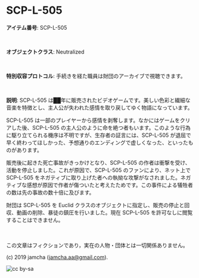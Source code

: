 

# SCP-L-505

**アイテム番号**: SCP-L-505  

<br>  

**オブジェクトクラス**: Neutralized

<br>  

**特別収容プロトコル**: 手続きを経た職員は財団のアーカイブで視聴できます。

<br>  

**説明**: SCP-L-505 は██年に販売されたビデオゲームです。美しい色彩と繊細な音楽を特徴とし、主人公が失われた感情を取り戻してゆく物語になっています。

SCP-L-505 は一部のプレイヤーから感情を剥奪します。なかにはゲームをクリアした後、SCP-L-505 の主人公のように命を絶つ者もいます。このような行為に駆り立てられる機序は不明ですが、生存者の証言には、SCP-L-505 が退屈で早く終わってほしかった、予想通りのエンディングで虚しくなった、といったものがあります。

販売後に起きた死亡事故がきっかけとなり、SCP-L-505 の作者は衝撃を受け、活動を停止しました。これが原因で、SCP-L-505 のファンにより、ネット上で SCP-L-505 をネガティブに取り上げた者への執拗な攻撃がなされました。ネガティブな感想が原因で作者が傷ついたと考えたためです。この事件による犠牲者の数は先の事故の数十倍に及びます。

財団は SCP-L-505 を Euclid クラスのオブジェクトに指定し、販売の停止と回収、動画の削除、暴徒の鎮圧を行いました。現在 SCP-L-505 を許可なしに閲覧することはできません。

<br>  
<br>  
この文章はフィクションであり，実在の人物・団体とは一切関係ありません。  

(c) 2019 jamcha (jamcha.aa@gmail.com).  

![cc by-sa](https://i.creativecommons.org/l/by-sa/4.0/88x31.png)  

